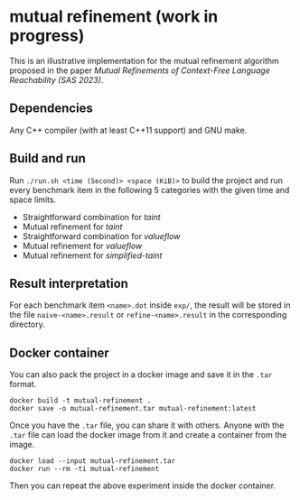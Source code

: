 # mutual refinement (work in progress)

This is an illustrative implementation for the mutual refinement algorithm
proposed in the paper _Mutual Refinements of Context-Free Language Reachability (SAS 2023)_.

## Dependencies

Any C++ compiler (with at least C++11 support) and GNU make.

## Build and run

Run `./run.sh <time (Second)> <space (KiB)>` to build the project and run every benchmark item
in the following 5 categories with the given time and space limits.

+ Straightforward combination for _taint_
+ Mutual refinement for _taint_
+ Straightforward combination for _valueflow_
+ Mutual refinement for _valueflow_
+ Mutual refinement for _simplified-taint_

## Result interpretation

For each benchmark item `<name>.dot` inside `exp/`,
the result will be stored in the file `naive-<name>.result` or `refine-<name>.result`
in the corresponding directory.

## Docker container

You can also pack the project in a docker image and save it in the `.tar` format.

```
docker build -t mutual-refinement .
docker save -o mutual-refinement.tar mutual-refinement:latest
```

Once you have the `.tar` file, you can share it with others.
Anyone with the `.tar` file can load the docker image from it and create a container from the image.

```
docker load --input mutual-refinement.tar
docker run --rm -ti mutual-refinement
```

Then you can repeat the above experiment inside the docker container.
